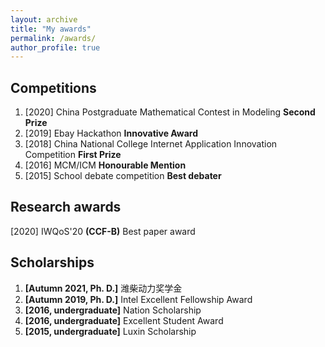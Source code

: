 ```yaml
---
layout: archive
title: "My awards"
permalink: /awards/
author_profile: true
---
```

Competitions
------

1. [2020] China Postgraduate Mathematical Contest in Modeling **Second Prize** 
2. [2019] Ebay Hackathon **Innovative Award**
3. [2018] China National College Internet Application Innovation Competition **First Prize**
4. [2016] MCM/ICM **Honourable Mention**
5. [2015] School debate competition **Best debater**

## Research awards

\[2020\] IWQoS'20 **(CCF-B)** Best paper award

## Scholarships

1. **\[Autumn 2021, Ph. D.\]** 潍柴动力奖学金 
2. **\[Autumn 2019, Ph. D.\]** Intel Excellent Fellowship Award 
3. **\[2016, undergraduate\]** Nation Scholarship
4. **\[2016, undergraduate\]** Excellent Student Award
5. **\[2015, undergraduate\]** Luxin Scholarship

